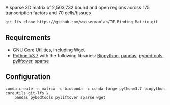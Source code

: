 A sparse 3D matrix of 2,503,732 bound and open regions across 175 transcription factors and 70 cells/tissues

```
git lfs clone https://github.com/wassermanlab/TF-Binding-Matrix.git
```

## Requirements
* [GNU Core Utilities](https://www.gnu.org/software/coreutils/), including [Wget](https://www.gnu.org/software/wget/)
* [Python ≥3.7](https://www.python.org) with the following libraries: [Biopython](https://biopython.org), [pandas](https://pandas.pydata.org/), [pybedtools](https://daler.github.io/pybedtools/), [pyliftover](https://github.com/konstantint/pyliftover), [sparse](https://sparse.pydata.org/en/stable/)

## Configuration

```
conda create -n matrix -c bioconda -c conda-forge python=3.7 biopython coreutils git-lfs \
    pandas pybedtools pyliftover sparse wget
```
